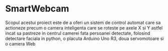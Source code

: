 # SmartWebcam
Scopul acestui proiect este de a oferi un sistem de control automat care sa actioneze  precum o camera inteligenta care se roteste pe axele X si Y astfel incat sa pastreze in centrul  camerei fata persoanei detectate, folosind detectare faciala in python, o placuta Arduino Uno  R3, doua servomotoare si o camera Web
